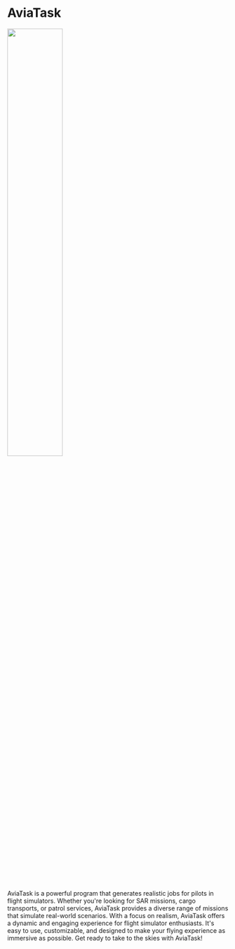 # AviaTask
<img src="https://i.imgur.com/vhiSIwZ.png" width=50% height=50%>

AviaTask is a powerful program that generates realistic jobs for pilots in flight simulators. Whether you're looking for SAR missions, cargo transports, or patrol services, AviaTask provides a diverse range of missions that simulate real-world scenarios. With a focus on realism, AviaTask offers a dynamic and engaging experience for flight simulator enthusiasts. It's easy to use, customizable, and designed to make your flying experience as immersive as possible. Get ready to take to the skies with AviaTask!
